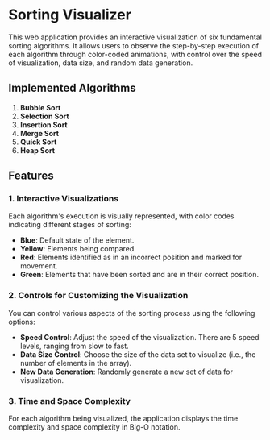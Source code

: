 # Sorting Visualizer

This web application provides an interactive visualization of six fundamental sorting algorithms. It allows users to observe the step-by-step execution of each algorithm through color-coded animations, with control over the speed of visualization, data size, and random data generation.

## Implemented Algorithms

1. **Bubble Sort**
2. **Selection Sort**
3. **Insertion Sort**
4. **Merge Sort**
5. **Quick Sort**
6. **Heap Sort**

## Features

### 1. Interactive Visualizations

Each algorithm's execution is visually represented, with color codes indicating different stages of sorting:

- **Blue**: Default state of the element.
- **Yellow**: Elements being compared.
- **Red**: Elements identified as in an incorrect position and marked for movement.
- **Green**: Elements that have been sorted and are in their correct position.

### 2. Controls for Customizing the Visualization

You can control various aspects of the sorting process using the following options:

- **Speed Control**: Adjust the speed of the visualization. There are 5 speed levels, ranging from slow to fast.
- **Data Size Control**: Choose the size of the data set to visualize (i.e., the number of elements in the array).
- **New Data Generation**: Randomly generate a new set of data for visualization.

### 3. Time and Space Complexity

For each algorithm being visualized, the application displays the time complexity and space complexity in Big-O notation.
